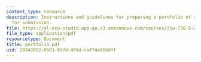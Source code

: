 ```yaml
---
content_type: resource
description: Instructions and guidelines for preparing a portfolio of student work
  for submission.
file: https://ol-ocw-studio-app-qa.s3.amazonaws.com/courses/21w-730-5-writing-on-contemporary-issues-imagining-the-future-fall-2007/297430520b019d7d40fdcaf74e98b8ff_portfolio.pdf
file_type: application/pdf
resourcetype: Document
title: portfolio.pdf
uid: 29743052-0b01-9d7d-40fd-caf74e98b8ff
---
```

